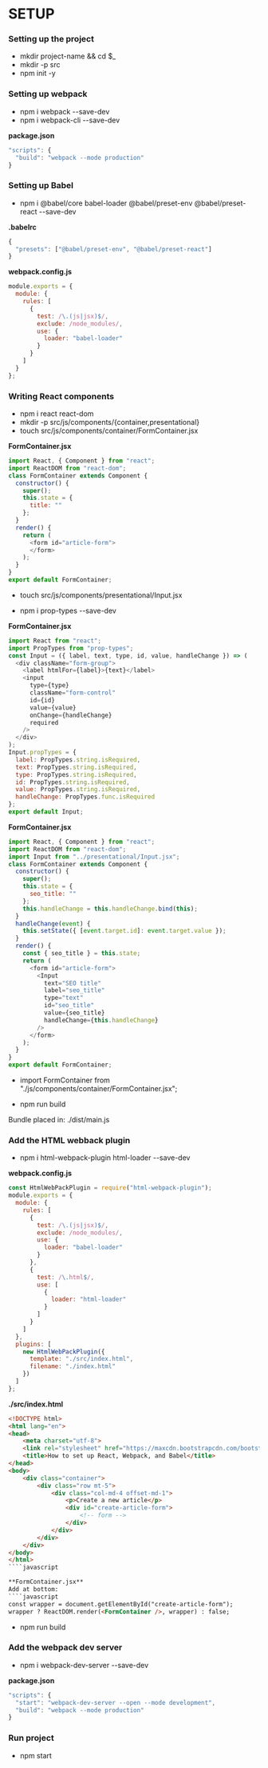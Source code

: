 # SETUP


### Setting up the project
- mkdir project-name && cd $_
- mkdir -p src
- npm init -y

### Setting up webpack
- npm i webpack --save-dev
- npm i webpack-cli --save-dev

**package.json**
````javascript
"scripts": {
  "build": "webpack --mode production"
}
````

### Setting up Babel
- npm i @babel/core babel-loader @babel/preset-env @babel/preset-react --save-dev

**.babelrc**
````javascript
{
  "presets": ["@babel/preset-env", "@babel/preset-react"]
}
````

**webpack.config.js**
````javascript
module.exports = {
  module: {
    rules: [
      {
        test: /\.(js|jsx)$/,
        exclude: /node_modules/,
        use: {
          loader: "babel-loader"
        }
      }
    ]
  }
};
````
### Writing React components
- npm i react react-dom
- mkdir -p src/js/components/{container,presentational}
- touch src/js/components/container/FormContainer.jsx

**FormContainer.jsx**
````javascript
import React, { Component } from "react";
import ReactDOM from "react-dom";
class FormContainer extends Component {
  constructor() {
    super();
    this.state = {
      title: ""
    };
  }
  render() {
    return (
      <form id="article-form">
      </form>
    );
  }
}
export default FormContainer;
````

- touch src/js/components/presentational/Input.jsx

- npm i prop-types --save-dev

**FormContainer.jsx**
````javascript
import React from "react";
import PropTypes from "prop-types";
const Input = ({ label, text, type, id, value, handleChange }) => (
  <div className="form-group">
    <label htmlFor={label}>{text}</label>
    <input
      type={type}
      className="form-control"
      id={id}
      value={value}
      onChange={handleChange}
      required
    />
  </div>
);
Input.propTypes = {
  label: PropTypes.string.isRequired,
  text: PropTypes.string.isRequired,
  type: PropTypes.string.isRequired,
  id: PropTypes.string.isRequired,
  value: PropTypes.string.isRequired,
  handleChange: PropTypes.func.isRequired
};
export default Input;
````

**FormContainer.jsx**
````javascript
import React, { Component } from "react";
import ReactDOM from "react-dom";
import Input from "../presentational/Input.jsx";
class FormContainer extends Component {
  constructor() {
    super();
    this.state = {
      seo_title: ""
    };
    this.handleChange = this.handleChange.bind(this);
  }
  handleChange(event) {
    this.setState({ [event.target.id]: event.target.value });
  }
  render() {
    const { seo_title } = this.state;
    return (
      <form id="article-form">
        <Input
          text="SEO title"
          label="seo_title"
          type="text"
          id="seo_title"
          value={seo_title}
          handleChange={this.handleChange}
        />
      </form>
    );
  }
}
export default FormContainer;
````

- import FormContainer from "./js/components/container/FormContainer.jsx";

- npm run build

Bundle placed in: ./dist/main.js

### Add the HTML webback plugin
- npm i html-webpack-plugin html-loader --save-dev

**webpack.config.js**
````javascript
const HtmlWebPackPlugin = require("html-webpack-plugin");
module.exports = {
  module: {
    rules: [
      {
        test: /\.(js|jsx)$/,
        exclude: /node_modules/,
        use: {
          loader: "babel-loader"
        }
      },
      {
        test: /\.html$/,
        use: [
          {
            loader: "html-loader"
          }
        ]
      }
    ]
  },
  plugins: [
    new HtmlWebPackPlugin({
      template: "./src/index.html",
      filename: "./index.html"
    })
  ]
};
````

**./src/index.html**
````html
<!DOCTYPE html>
<html lang="en">
<head>
    <meta charset="utf-8">
    <link rel="stylesheet" href="https://maxcdn.bootstrapcdn.com/bootstrap/4.0.0-beta.2/css/bootstrap.min.css" >
    <title>How to set up React, Webpack, and Babel</title>
</head>
<body>
    <div class="container">
        <div class="row mt-5">
            <div class="col-md-4 offset-md-1">
                <p>Create a new article</p>
                <div id="create-article-form">
                    <!-- form -->
                </div>
            </div>
        </div>
    </div>
</body>
</html>
````javascript

**FormContainer.jsx**
Add at bottom:
````javascript
const wrapper = document.getElementById("create-article-form");
wrapper ? ReactDOM.render(<FormContainer />, wrapper) : false;
````

- npm run build

### Add the webpack dev server
- npm i webpack-dev-server --save-dev

**package.json**
````javascript
"scripts": {
  "start": "webpack-dev-server --open --mode development",
  "build": "webpack --mode production"
}
````
### Run project
- npm start



